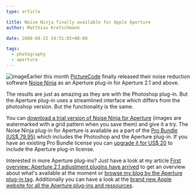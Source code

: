 ```yaml
---
type: article

title: Noise Ninja finally available for Apple Aperture
author: Matthias Kretschmann

date: 2008-08-22 14:51:02+00:00

tags:
  - photography
  - aperture
---
```


![image](../media/aperture-plugin128.png)Earlier this month [PictureCode](http://www.picturecode.com) finally released their noise reduction software [Noise Ninja](http://www.picturecode.com/media.htm) as an Aperture plug-in for Aperture 2.1 and above.

The results are just as amazing as they are with the Photoshop plug-in. But the Aperture plug-in uses a streamlined interface which differs from the photoshop version. But the functionality is the same.

<!-- more -->

You can [download a trial version of Noise Ninja for Aperture](http://www.picturecode.com/nn_aperture.htm) (images are watermarked with a grid pattern when you save them) and give it a try. The Noise Ninja plug-in for Aperture is available as a part of the [Pro Bundle (US\$ 79.95)](http://www.picturecode.com/purchase.php) which includes the Photoshop and the Aperture plug-in. If you have an existing Pro Bundle license you can [upgrade it for US\$ 20](http://www.picturecode.com/upgrade.php) to include the Aperture plug-in license.

Interested in more Aperture plug-ins? Just have a look at my article [First overview: Aperture 2.1 adjustment plugins have arrived](http://www.kremalicious.com/2008/05/first-aperture-adjustment-plugins-have-arrived/) to get an overview about what's available at the moment or [browse my blog by the Aperture plug-in tag](http://www.kremalicious.com/tag/aperture-plug-in/). Additionally you can have a look at the [brand new Apple website for all the Aperture plug-ins and ressources](http://www.apple.com/aperture/resources/plugins.html).
